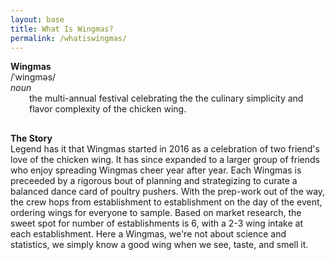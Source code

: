 ```yaml
---
layout: base
title: What Is Wingmas?
permalink: /whatiswingmas/
---
```

<div class="row">
    <div class="col-sm-4 align-items-start">
        <div class="row">
            <b>Wingmas</b>
        </div>
        <div class="row">
            <span>/ˈwingməs/</span>
        </div>
    </div>

</div>
<div class="row">
    <div class="col-sm-1 align-items-start">
        <i>noun</i>
    </div>
</div>
<div class="row">
    <div class="col" style="padding-left:30px">
        <span>
            the multi-annual festival celebrating the the culinary simplicity and flavor complexity of the chicken wing.
        </span>
    </div>
</div>
<div class="row" style="padding-top:30px">
        <b>The Story</b>
</div>

<div class="row">
    <span>
        Legend has it that Wingmas started in 2016 as a celebration of two friend's love of the chicken wing. It has since expanded to a larger group of friends who enjoy spreading Wingmas cheer year after year. Each Wingmas is preceeded by a rigorous bout of planning and strategizing to curate a balanced dance card of poultry pushers. With the prep-work out of the way, the crew hops from establishment to establishment on the day of the event, ordering wings for everyone to sample. Based on market research, the sweet spot for number of establishments is 6, with a 2-3 wing intake at each establishment. Here a Wingmas, we're not about science and statistics, we simply know a good wing when we see, taste, and smell it.
    </span>
</div>